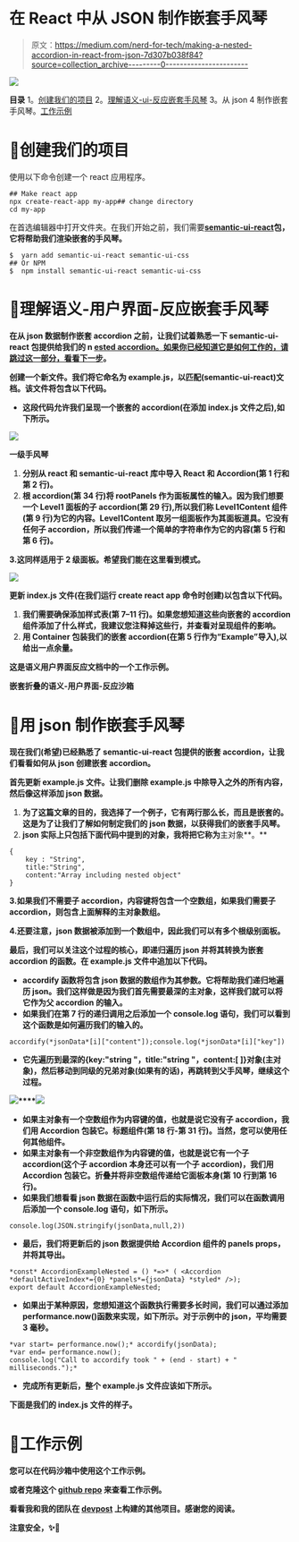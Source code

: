 # 在 React 中从 JSON 制作嵌套手风琴

> 原文：<https://medium.com/nerd-for-tech/making-a-nested-accordion-in-react-from-json-7d307b038f84?source=collection_archive---------0----------------------->

![](img/292d1d03aff342b3883d7fc89e8aac44.png)

**目录**
1。[创建我们的项目](#f825)
2。[理解语义-ui-反应嵌套手风琴](#979f)
3。从 json
4 制作嵌套手风琴。[工作示例](#4d2b)

# 🌠创建我们的项目

使用以下命令创建一个 react 应用程序。

```
## Make react app
npx create-react-app my-app## change directory
cd my-app
```

在首选编辑器中打开文件夹。在我们开始之前，我们需要[**semantic-ui-react**](https://react.semantic-ui.com/)**包，它将帮助我们渲染嵌套的手风琴。**

```
$  yarn add semantic-ui-react semantic-ui-css
## Or NPM
$  npm install semantic-ui-react semantic-ui-css
```

# **🌠**理解语义-用户界面-反应嵌套手风琴****

**在从 json 数据制作嵌套 accordion 之前，让我们试着熟悉一下 semantic-ui-react 包提供给我们的 n [ested accordion。如果你已经知道它是如何工作的，请跳过这一部分，看看下一步](https://react.semantic-ui.com/modules/accordion/)。**

**创建一个新文件。我们将它命名为 example.js，以匹配(semantic-ui-react)文档。该文件将包含以下代码。**

*   **这段代码允许我们呈现一个嵌套的 accordion(在添加 index.js 文件之后),如下所示。**

**![](img/00565b71314a714dab8e7ec3a58abb28.png)**

**一级手风琴**

1.  **分别从 react 和 semantic-ui-react 库中导入 React 和 Accordion(第 1 行和第 2 行)。**
2.  **根 accordion(第 34 行)将 rootPanels 作为面板属性的输入。因为我们想要一个 Level1 面板的子 accordion(第 29 行),所以我们称 Level1Content 组件(第 9 行)为它的内容。Level1Content 取另一组面板作为其面板道具。它没有任何子 accordion，所以我们传递一个简单的字符串作为它的内容(第 5 行和第 6 行)。**

**3.这同样适用于 2 级面板。希望我们能在这里看到模式。**

**![](img/39cd58451290fec1bf9f061e7c2f8490.png)**

**更新 index.js 文件(在我们运行 create react app 命令时创建)以包含以下代码。**

1.  **我们需要确保添加样式表(第 7–11 行)。如果您想知道这些向嵌套的 accordion 组件添加了什么样式，我建议您注释掉这些行，并查看对呈现组件的影响。**
2.  **用 Container 包装我们的嵌套 accordion(在第 5 行作为“Example”导入),以给出一点余量。**

**这是语义用户界面反应文档中的一个工作示例。**

****嵌套折叠的语义-用户界面-反应沙箱****

# **🌠**用 json 制作嵌套手风琴****

**现在我们(希望)已经熟悉了 semantic-ui-react 包提供的嵌套 accordion，让我们看看如何从 json 创建嵌套 accordion。**

**首先更新 example.js 文件。让我们删除 example.js 中除导入之外的所有内容，然后像这样添加 json 数据。**

1.  **为了这篇文章的目的，我选择了一个例子，它有两行那么长，而且是嵌套的。这是为了让我们了解如何制定我们的 json 数据，以获得我们的嵌套手风琴。**
2.  **json 实际上只包括下面代码中提到的对象，我将把它称为**主对象**。**

```
{
    key : "String",
    title:"String",
    content:"Array including nested object"
}
```

**3.如果我们不需要子 accordion，内容键将包含一个空数组，如果我们需要子 accordion，则包含上面解释的主对象数组。**

**4.还要注意，json 数据被添加到一个数组中，因此我们可以有多个根级别面板。**

**最后，我们可以关注这个过程的核心，即递归遍历 json 并将其转换为嵌套 accordion 的函数。在 example.js 文件中追加以下代码。**

*   **accordify 函数将包含 json 数据的数组作为其参数。它将帮助我们递归地遍历 json。我们这样做是因为我们首先需要最深的主对象，这样我们就可以将它作为父 accordion 的输入。**
*   **如果我们在第 7 行的递归调用之后添加一个 console.log 语句，我们可以看到这个函数是如何遍历我们的输入的。**

```
accordify(*jsonData*[i]["content"]);console.log(*jsonData*[i]["key"])
```

*   **它先遍历到最深的{key:"string "，title:"string "，content:[ ]}对象(主对象)，然后移动到同级的兄弟对象(如果有的话)，再跳转到父手风琴，继续这个过程。**

**![](img/db6db4b265dfceb99addccb54fbbb06c.png)****![](img/c3e6cac214b2073b4a39427c69cb9f73.png)**

*   **如果主对象有一个空数组作为内容键的值，也就是说它没有子 accordion，我们用 Accordion 包装它。标题组件(第 18 行-第 31 行)。当然，您可以使用任何其他组件。**
*   **如果主对象有一个非空数组作为内容键的值，也就是说它有一个子 accordion(这个子 accordion 本身还可以有一个子 accordion)，我们用 Accordion 包装它。折叠并将非空数组传递给它面板本身(第 10 行到第 16 行)。**
*   **如果我们想看看 json 数据在函数中运行后的实际情况，我们可以在函数调用后添加一个 console.log 语句，如下所示。**

```
console.log(JSON.stringify(jsonData,null,2))
```

*   **最后，我们将更新后的 json 数据提供给 Accordion 组件的 panels props，并将其导出。**

```
*const* AccordionExampleNested = () *=>* ( <Accordion *defaultActiveIndex*={0} *panels*={jsonData} *styled* />);
export default AccordionExampleNested;
```

*   **如果出于某种原因，您想知道这个函数执行需要多长时间，我们可以通过添加 performance.now()函数来实现，如下所示。对于示例中的 json，平均需要 3 毫秒。**

```
*var start= performance.now();* accordify(jsonData);
*var end= performance.now();
console.log("Call to accordify took " + (end - start) + " milliseconds.");*
```

*   **完成所有更新后，整个 example.js 文件应该如下所示。**

**下面是我们的 index.js 文件的样子。**

# **🌠工作示例**

**您可以在代码沙箱中使用这个工作示例。**

**或者克隆这个 [github repo](https://github.com/AshCatchEmAll/Accordify) 来查看工作示例。**

**看看我和我的团队在 [devpost](https://devpost.com/AshCatchEmAll?ref_content=user-portfolio&ref_feature=portfolio&ref_medium=global-nav) 上构建的其他项目。感谢您的阅读。**

**注意安全，✨🌸**